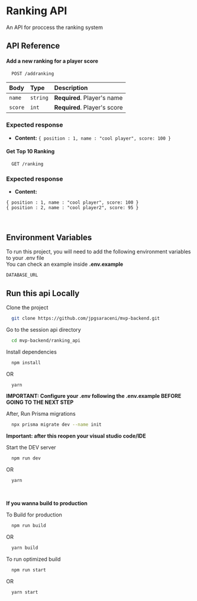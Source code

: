 
# Ranking API

An API for proccess the ranking system

## API Reference

#### Add a new ranking for a player score

```http
  POST /addranking
```

| Body      | Type     | Description                |
| :-------- | :------- | :------------------------- |
| `name`    | `string` | **Required**. Player's name |
| `score`   | `int` | **Required**. Player's score |

### Expected response

* **Content:** `{ position : 1, name : "cool player", score: 100 }`
&nbsp;

#### Get Top 10 Ranking

```http
  GET /ranking
```

### Expected response

* **Content:**

```
{ position : 1, name : "cool player", score: 100 }
{ position : 2, name : "cool player2", score: 95 }
```

&nbsp;

## Environment Variables

To run this project, you will need to add the following environment variables to your .env file
\
You can check an example inside **.env.example**

`DATABASE_URL`

## Run this api Locally

Clone the project

```bash
  git clone https://github.com/jpgsaraceni/mvp-backend.git
```

Go to the session api directory

```bash
  cd mvp-backend/ranking_api
```

Install dependencies

```bash
  npm install
```

OR

```bash
  yarn
```

**IMPORTANT: Configure your .env following the .env.example BEFORE GOING TO THE NEXT STEP**

After, Run Prisma migrations

```bash
  npx prisma migrate dev --name init
```

**Important: after this reopen your visual studio code/IDE**

Start the DEV server

```bash
  npm run dev
```

OR

```bash
  yarn
```

&nbsp;

**If you wanna build to production**

To Build for production

```bash
  npm run build
```

OR

```bash
  yarn build
```

To run optimized build

```bash
  npm run start
```

OR

```bash
  yarn start
```
